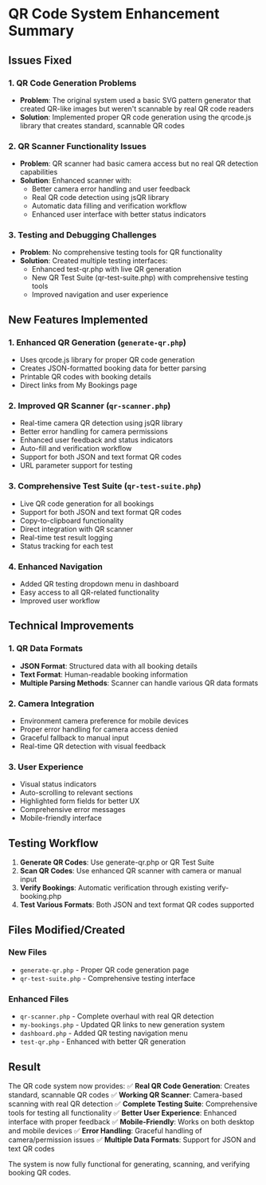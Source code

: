 # QR Code System Enhancement Summary

## Issues Fixed

### 1. QR Code Generation Problems

- **Problem**: The original system used a basic SVG pattern generator that created QR-like images but weren't scannable by real QR code readers
- **Solution**: Implemented proper QR code generation using the qrcode.js library that creates standard, scannable QR codes

### 2. QR Scanner Functionality Issues

- **Problem**: QR scanner had basic camera access but no real QR detection capabilities
- **Solution**: Enhanced scanner with:
  - Better camera error handling and user feedback
  - Real QR code detection using jsQR library
  - Automatic data filling and verification workflow
  - Enhanced user interface with better status indicators

### 3. Testing and Debugging Challenges

- **Problem**: No comprehensive testing tools for QR functionality
- **Solution**: Created multiple testing interfaces:
  - Enhanced test-qr.php with live QR generation
  - New QR Test Suite (qr-test-suite.php) with comprehensive testing tools
  - Improved navigation and user experience

## New Features Implemented

### 1. Enhanced QR Generation (`generate-qr.php`)

- Uses qrcode.js library for proper QR code generation
- Creates JSON-formatted booking data for better parsing
- Printable QR codes with booking details
- Direct links from My Bookings page

### 2. Improved QR Scanner (`qr-scanner.php`)

- Real-time camera QR detection using jsQR library
- Better error handling for camera permissions
- Enhanced user feedback and status indicators
- Auto-fill and verification workflow
- Support for both JSON and text format QR codes
- URL parameter support for testing

### 3. Comprehensive Test Suite (`qr-test-suite.php`)

- Live QR code generation for all bookings
- Support for both JSON and text format QR codes
- Copy-to-clipboard functionality
- Direct integration with QR scanner
- Real-time test result logging
- Status tracking for each test

### 4. Enhanced Navigation

- Added QR testing dropdown menu in dashboard
- Easy access to all QR-related functionality
- Improved user workflow

## Technical Improvements

### 1. QR Data Formats

- **JSON Format**: Structured data with all booking details
- **Text Format**: Human-readable booking information
- **Multiple Parsing Methods**: Scanner can handle various QR data formats

### 2. Camera Integration

- Environment camera preference for mobile devices
- Proper error handling for camera access denied
- Graceful fallback to manual input
- Real-time QR detection with visual feedback

### 3. User Experience

- Visual status indicators
- Auto-scrolling to relevant sections
- Highlighted form fields for better UX
- Comprehensive error messages
- Mobile-friendly interface

## Testing Workflow

1. **Generate QR Codes**: Use generate-qr.php or QR Test Suite
2. **Scan QR Codes**: Use enhanced QR scanner with camera or manual input
3. **Verify Bookings**: Automatic verification through existing verify-booking.php
4. **Test Various Formats**: Both JSON and text format QR codes supported

## Files Modified/Created

### New Files

- `generate-qr.php` - Proper QR code generation page
- `qr-test-suite.php` - Comprehensive testing interface

### Enhanced Files

- `qr-scanner.php` - Complete overhaul with real QR detection
- `my-bookings.php` - Updated QR links to new generation system
- `dashboard.php` - Added QR testing navigation menu
- `test-qr.php` - Enhanced with better QR generation

## Result

The QR code system now provides:
✅ **Real QR Code Generation**: Creates standard, scannable QR codes
✅ **Working QR Scanner**: Camera-based scanning with real QR detection
✅ **Complete Testing Suite**: Comprehensive tools for testing all functionality
✅ **Better User Experience**: Enhanced interface with proper feedback
✅ **Mobile-Friendly**: Works on both desktop and mobile devices
✅ **Error Handling**: Graceful handling of camera/permission issues
✅ **Multiple Data Formats**: Support for JSON and text QR codes

The system is now fully functional for generating, scanning, and verifying booking QR codes.
